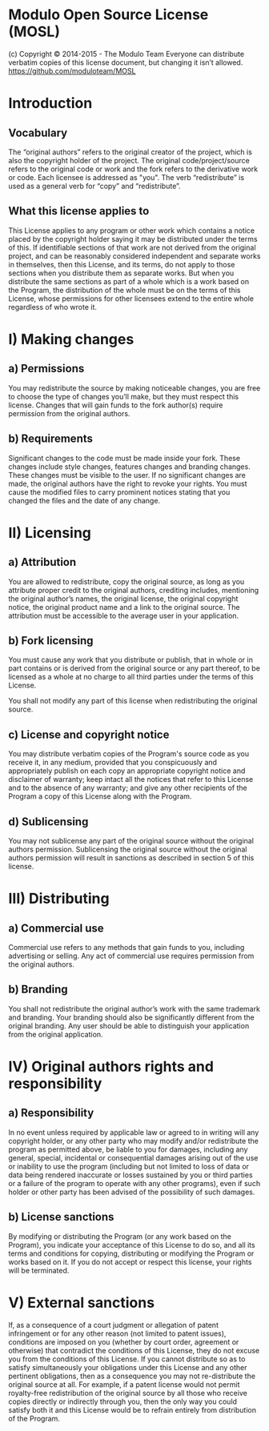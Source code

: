 # Modulo Open Source License (MOSL)

(c) Copyright © 2014-2015 - The Modulo Team
Everyone can distribute verbatim copies of this license document, but changing it isn’t allowed.
https://github.com/moduloteam/MOSL


# Introduction
## Vocabulary
The “original authors” refers to the original creator of the project, which is also the copyright holder of the project. The original code/project/source refers to the original code or work and the fork refers to the derivative work or code. Each licensee is addressed as "you". The verb “redistribute” is used as a general verb for “copy” and “redistribute”.

## What this license applies to
This License applies to any program or other work which contains a notice placed by the copyright holder saying it may be distributed under the terms of this. If identifiable sections of that work are not derived from the original project, and can be reasonably considered independent and separate works in themselves, then this License, and its terms, do not apply to those sections when you distribute them as separate works.  But when you distribute the same sections as part of a whole which is a work based on the Program, the distribution of the whole must be on the terms of this License, whose permissions for other licensees extend to the entire whole regardless of who wrote it.

# I) Making changes
## a) Permissions
You may redistribute the source by making noticeable changes, you are free to choose the type of changes you’ll make, but they must respect this license. Changes that will gain funds to the fork author(s) require permission from the original authors.

## b) Requirements
Significant changes to the code must be made inside your fork. These changes include style changes, features changes and branding changes. These changes must be visible to the user. If no significant changes are made, the original authors have the right to revoke your rights. 
You must cause the modified files to carry prominent notices stating that you changed the files and the date of any change.


# II) Licensing
## a) Attribution
You are allowed to redistribute, copy the original source, as long as you attribute proper credit to the original authors, crediting includes, mentioning the original author’s names, the original license, the original copyright notice, the original product name and a link to the original source. The attribution must be accessible to the average user in your application.

## b) Fork licensing
You must cause any work that you distribute or publish, that in whole or in part contains or is derived from the original source or any part thereof, to be licensed as a whole at no charge to all third parties under the terms of this License.

You shall not modify any part of this license when redistributing the original source. 

## c) License and copyright notice
You may distribute verbatim copies of the Program's source code as you receive it, in any medium, provided that you conspicuously and appropriately publish on each copy an appropriate copyright notice and disclaimer of warranty; keep intact all the notices that refer to this License and to the absence of any warranty; and give any other recipients of the Program a copy of this License along with the Program.

## d) Sublicensing
You may not sublicense any part of the original source without the original authors permission. Sublicensing the original source without the original authors permission will result in sanctions as described in section 5 of this license.

# III) Distributing
## a) Commercial use
Commercial use refers to any methods that gain funds to you, including advertising or selling. Any act of commercial use requires permission from the original authors.

## b) Branding
You shall not redistribute the original author’s work with the same trademark and branding. Your branding should also be significantly different from the original branding. Any user should be able to distinguish your application from the original application.

# IV) Original authors rights and responsibility
## a) Responsibility
In no event unless required by applicable law or agreed to in writing will any copyright holder, or any other party who may modify and/or redistribute the program as permitted above, be liable to you for damages, including any general, special, incidental or consequential damages arising out of the use or inability to use the program (including but not limited to loss of data or data being rendered inaccurate or losses sustained by you or third parties or a failure of the program to operate with any other programs), even if such holder or other party has been advised of the possibility of such damages.

## b) License sanctions
By modifying or distributing the Program (or any work based on the Program), you indicate your acceptance of this License to do so, and all its terms and conditions for copying, distributing or modifying the Program or works based on it. If you do not accept or respect this license, your rights will be terminated.

# V) External sanctions
If, as a consequence of a court judgment or allegation of patent infringement or for any other reason (not limited to patent issues), conditions are imposed on you (whether by court order, agreement or otherwise) that contradict the conditions of this License, they do not excuse you from the conditions of this License.  If you cannot distribute so as to satisfy simultaneously your obligations under this License and any other pertinent obligations, then as a consequence you may not re-distribute the original source at all.  For example, if a patent license would not permit royalty-free redistribution of the original source by all those who receive copies directly or indirectly through you, then the only way you could satisfy both it and this License would be to refrain entirely from distribution of the Program.

